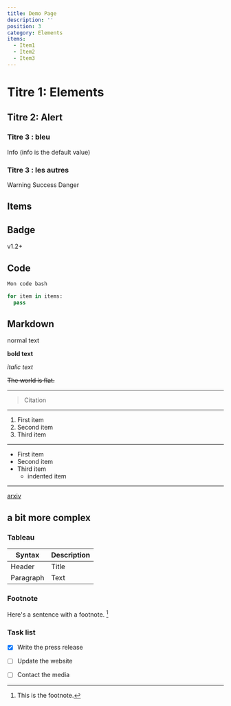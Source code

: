 ```yaml
---
title: Demo Page
description: ''
position: 3
category: Elements
items:
  - Item1
  - Item2
  - Item3
---
```

# Titre 1: Elements

## Titre 2: Alert

### Titre 3 : bleu
<alert type="info">Info</alert> (info is the default value)
### Titre 3 : les autres
<alert type="warning">Warning</alert>
<alert type="success">Success</alert>
<alert type="danger">Danger</alert>

## Items

<list :items="items" type="info"></list>
<list :items="items" type="success"></list>

## Badge
<badge>v1.2+</badge>


## Code

<code-group>
  <code-block label="Bash" active>

  ```bash
  Mon code bash
  ```

  </code-block>
  <code-block label="Python">

  ```python
  for item in items:
    pass
  
  ```

  </code-block>
</code-group>

## Markdown

normal text 

**bold text**

*italic text*

~~The world is flat.~~

---

> Citation 

---

1. First item
2. Second item
3. Third item

---


- First item
- Second item
- Third item
    - indented item

---

[arxiv](https://www.arxiv.org)

## a bit more complex

### Tableau


| Syntax | Description |
| ------ | ----------- |
| Header | Title |
| Paragraph | Text |

### Footnote 
Here's a sentence with a footnote. [^1]
[^1]: This is the footnote.

### Task list
- [x] Write the press release
- [ ] Update the website
- [ ] Contact the media

